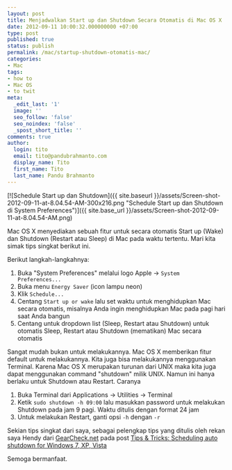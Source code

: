 ```yaml
---
layout: post
title: Menjadwalkan Start up dan Shutdown Secara Otomatis di Mac OS X
date: 2012-09-11 10:00:32.000000000 +07:00
type: post
published: true
status: publish
permalink: /mac/startup-shutdown-otomatis-mac/
categories:
- Mac
tags:
- how to
- Mac OS
- to twit
meta:
  _edit_last: '1'
  image: ''
  seo_follow: 'false'
  seo_noindex: 'false'
  _spost_short_title: ''
comments: true
author:
  login: tito
  email: tito@pandubrahmanto.com
  display_name: Tito
  first_name: Tito
  last_name: Pandu Brahmanto
---
```

[![Schedule Start up dan Shutdown]({{ site.baseurl }}/assets/Screen-shot-2012-09-11-at-8.04.54-AM-300x216.png "Schedule Start up dan Shutdown di System Preferences")]({{ site.base_url }}/assets/Screen-shot-2012-09-11-at-8.04.54-AM.png)

Mac OS X menyediakan sebuah fitur untuk secara otomatis Start up (Wake) dan Shutdown (Restart atau Sleep) di Mac pada waktu tertentu. Mari kita simak tips singkat berikut ini.

Berikut langkah-langkahnya:

1.  Buka "System Preferences" melalui logo Apple -> `System Preferences...`
2.  Buka menu `Energy Saver` (icon lampu neon)
3.  Klik `Schedule...`
4.  Centang `Start up or wake` lalu set waktu untuk menghidupkan Mac secara otomatis, misalnya Anda ingin menghidupkan Mac pada pagi hari saat Anda bangun
5.  Centang untuk dropdown list (Sleep, Restart atau Shutdown) untuk otomatis Sleep, Restart atau Shutdown (mematikan) Mac secara otomatis

Sangat mudah bukan untuk melakukannya. Mac OS X memberikan fitur default untuk melakukannya. Kita juga bisa melakukannya menggunakan Terminal. Karena Mac OS X merupakan turunan dari UNIX maka kita juga dapat menggunakan command "shutdown" milik UNIX. Namun ini hanya berlaku untuk Shutdown atau Restart. Caranya

1.  Buka Terminal dari Applications -> Utilities -> Terminal
2.  Ketik `sudo shutdown -h 09:00` lalu masukkan password untuk melakukan Shutdown pada jam 9 pagi. Waktu ditulis dengan format 24 jam
3.  Untuk melakukan Restart, ganti opsi `-h` dengan `-r`

Sekian tips singkat dari saya, sebagai pelengkap tips yang ditulis oleh rekan saya Hendy dari [GearCheck.net](http://gearcheck.net/ "GearCheck.net Personally Checked") pada post [Tips & Tricks: Scheduling auto shutdown for Windows 7, XP, Vista](http://gearcheck.net/scheduling-auto-shutdown-for-windows-7-xp-vista/ "Tips & Tricks: Scheduling auto shutdown for Windows 7, XP, Vista")

Semoga bermanfaat.
